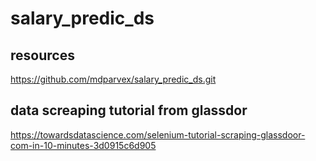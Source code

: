 # salary_predic_ds
## resources
https://github.com/mdparvex/salary_predic_ds.git
## data screaping tutorial from glassdor
https://towardsdatascience.com/selenium-tutorial-scraping-glassdoor-com-in-10-minutes-3d0915c6d905
